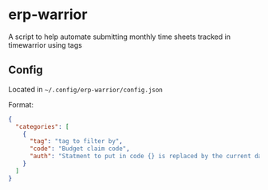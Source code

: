 # erp-warrior
A script to help automate submitting monthly time sheets tracked in timewarrior using tags

## Config
Located in `~/.config/erp-warrior/config.json`

Format:
```json
{
  "categories": [
    {
      "tag": "tag to filter by",
      "code": "Budget claim code",
      "auth": "Statment to put in code {} is replaced by the current date in YYYY-MM-DD format"
    }
  ]
}
```
